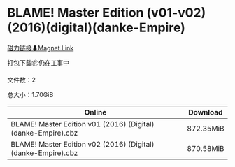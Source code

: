 # BLAME! Master Edition (v01-v02)(2016)(digital)(danke-Empire)

[磁力链接⬇Magnet Link](magnet:?xt=urn:btih:d3a8db3e7e35ab5a34d2925dd7d2041d27426c39&dn=BLAME%21%20Master%20Edition%20%28v01-v02%29%282016%29%28digital%29%28danke-Empire%29)

打包下载📦仍在工事中

文件数：2

总大小：1.70GiB

Online | Download
--- | ---
BLAME! Master Edition v01 (2016) (Digital) (danke-Empire).cbz | 872.35MiB
BLAME! Master Edition v02 (2016) (Digital) (danke-Empire).cbz | 870.58MiB